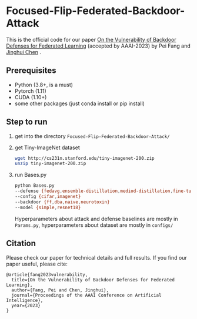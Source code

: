 # Focused-Flip-Federated-Backdoor-Attack
This is the official code for our paper [On the Vulnerability of Backdoor Defenses for Federated Learning](https://arxiv.org/abs/2301.08170) (accepted by AAAI-2023) by Pei Fang and  [Jinghui Chen](https://jinghuichen.github.io/) .

## Prerequisites

- Python (3.8+, is a must)
- Pytorch (1.11)
- CUDA (1.10+)
- some other packages (just conda install or pip install)

## Step to run
1. get into the directory `Focused-Flip-Federated-Backdoor-Attack/`

2. get Tiny-ImageNet dataset

   ```bash
   wget http://cs231n.stanford.edu/tiny-imagenet-200.zip
   unzip tiny-imagenet-200.zip
   ```

3. run Bases.py
   ```bash
   python Bases.py 
   --defense {fedavg,ensemble-distillation,mediod-distillation,fine-tuning,mitigation-pruning,robustlr,certified-robustness,bulyan,deep-sight} 
   --config {cifar,imagenet} 
   --backdoor {ff,dba,naive,neurotoxin}
   --model {simple,resnet18}
   ```

   Hyperparameters about attack and defense baselines are mostly in `Params.py`, hyperparameters about dataset are mostly in `configs/`

## Citation
Please check our paper for technical details and full results. If you find our paper useful, please cite:
   ```
   @article{fang2023vulnerability,
     title={On the Vulnerability of Backdoor Defenses for Federated Learning},
     author={Fang, Pei and Chen, Jinghui},
     journal={Proceedings of the AAAI Conference on Artificial Intelligence},
     year={2023}
   }
   ```
